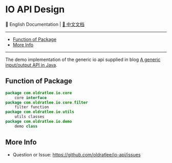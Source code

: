 IO API Design
===================

:book: English Documentation | [:book: 中文文档](README.md)

------------------------------

<!-- START doctoc generated TOC please keep comment here to allow auto update -->
<!-- DON'T EDIT THIS SECTION, INSTEAD RE-RUN doctoc TO UPDATE -->


- [Function of Package](#function-of-package)
- [More Info](#more-info)

<!-- END doctoc generated TOC please keep comment here to allow auto update -->

------------------------------

The demo implementation of the generic io api supplied in blog [A generic input/output API in Java](http://www.jroller.com/rickard/entry/a_generic_input_output_api).

Function of Package
-------------------

```java
package com.oldratlee.io.core
	core interface
package com.oldratlee.io.core.filter
	filter function
package com.oldratlee.io.utils
	utils classes
package com.oldratlee.io.demo
	demo class
```

More Info
-------------------

- Question or Issue: https://github.com/oldratlee/io-api/issues

